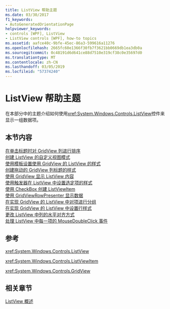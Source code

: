 ```yaml
---
title: ListView 帮助主题
ms.date: 03/30/2017
f1_keywords:
- AutoGeneratedOrientationPage
helpviewer_keywords:
- controls [WPF], ListView
- ListView controls [WPF], how-to topics
ms.assetid: aafce40c-9bfe-45ec-86a3-599616a11276
ms.openlocfilehash: 2665fc60e1366f30fb7f3621bb0669db1ea3db0a
ms.sourcegitcommit: 0c48191d6d641ce88d7510e319cf38c0e35697d0
ms.translationtype: MT
ms.contentlocale: zh-CN
ms.lasthandoff: 03/05/2019
ms.locfileid: "57374240"
---
```

# <a name="listview-how-to-topics"></a>ListView 帮助主题
在本部分中的主题介绍如何使用<xref:System.Windows.Controls.ListView>控件来显示一组数据项。  
  
## <a name="in-this-section"></a>本节内容  
 [在单击标题时对 GridView 列进行排序](how-to-sort-a-gridview-column-when-a-header-is-clicked.md)  
 [创建 ListView 的自定义视图模式](how-to-create-a-custom-view-mode-for-a-listview.md)  
 [使用模板设置使用 GridView 的 ListView 的样式](how-to-use-templates-to-style-a-listview-that-uses-gridview.md)  
 [创建拖动的 GridView 列标题的样式](how-to-create-a-style-for-a-dragged-gridview-column-header.md)  
 [使用 GridView 显示 ListView 内容](how-to-display-listview-contents-by-using-a-gridview.md)  
 [使用触发器在 ListView 中设置选定项的样式](how-to-use-triggers-to-style-selected-items-in-a-listview.md)  
 [使用 CheckBox 创建 ListViewItem](how-to-create-listviewitems-with-a-checkbox.md)  
 [使用 GridViewRowPresenter 显示数据](how-to-display-data-by-using-gridviewrowpresenter.md)  
 [在实现 GridView 的 ListView 中对项进行分组](how-to-group-items-in-a-listview-that-implements-a-gridview.md)  
 [在实现 GridView 的 ListView 中设置行样式](how-to-style-a-row-in-a-listview-that-implements-a-gridview.md)  
 [更改 ListView 中列的水平对齐方式](how-to-change-the-horizontal-alignment-of-a-column-in-a-listview.md)  
 [处理 ListView 中每一项的 MouseDoubleClick 事件](how-to-handle-the-mousedoubleclick-event-for-each-item-in-a-listview.md)  
  
## <a name="reference"></a>参考  
 <xref:System.Windows.Controls.ListView>  
  
 <xref:System.Windows.Controls.ListViewItem>  
  
 <xref:System.Windows.Controls.GridView>  
  
## <a name="related-sections"></a>相关章节  
 [ListView 概述](listview-overview.md)
